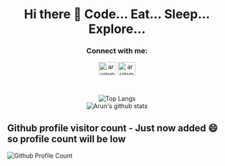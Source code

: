 <h1 align="center">Hi there 👋 Code... Eat... Sleep... Explore...</h1>

<h3 align="center">Connect with me:</h3>
<div align="center">

<a href="https://stackoverflow.com/users/4270123/arun-yokesh" target="blank"><img align="center" src="https://cdn.jsdelivr.net/npm/simple-icons@5.17.0/icons/stackoverflow.svg" alt="arunyokesh" height="30" width="40" /></a>
<a href="https://instagram.com/arunyokesh" target="blank"><img align="center" src="https://cdn.jsdelivr.net/npm/simple-icons@3.0.1/icons/instagram.svg" alt="arunyokesh" height="30" width="40" /></a>


<br>

![Top Langs](https://github-readme-stats.vercel.app/api/top-langs/?username=yokesharun&hide=&layout=compact)
<br>
![Arun's github stats](https://github-readme-stats.vercel.app/api?username=yokesharun&show_icons=true&show_icons=true&hide=issues&include_all_commits=true&theme=gradient)

</div>

## Github profile visitor count - Just now added 😄 so profile count will be low

![Github Profile Count](https://profile-counter.glitch.me/yokesharun/count.svg)

<!--
**yokesharun/yokesharun** is a ✨ _special_ ✨ repository because its `README.md` (this file) appears on your GitHub profile.

Here are some ideas to get you started:

- 🔭 I’m currently working on ...
- 🌱 I’m currently learning ...
- 👯 I’m looking to collaborate on ...
- 🤔 I’m looking for help with ...
- 💬 Ask me about ...
- 📫 How to reach me: ...
- 😄 Pronouns: ...
- ⚡ Fun fact: ...
-->
